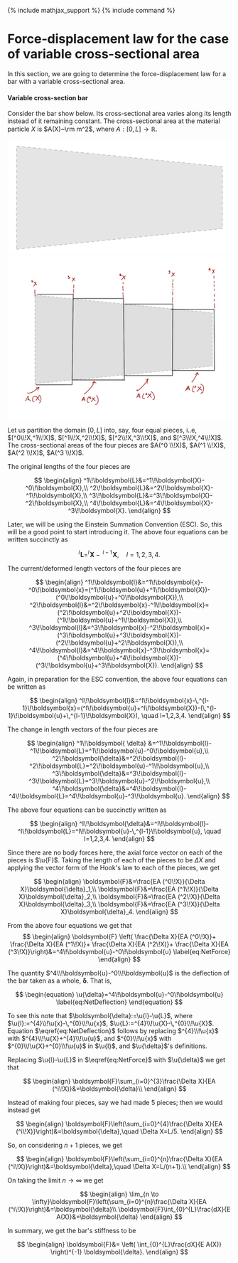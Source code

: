 {% include mathjax_support %}
{% include command %}

# Force-displacement law for the case of variable cross-sectional area


In this section, we are going to determine the force-displacement law for a bar with a variable cross-sectional area.




#### Variable  cross-section bar

Consider the bar show below. Its cross-sectional area varies along its length instead of it remaining constant. The cross-sectional area at the material particle $X$ is $A(X)~\rm m^2$, where $A: [0,L]\to \mathbb{R}$.

![](2021-09-21-18-39-48.png)
![](2021-09-19-20-55-06.png) 

Let us partition the domain $[0,L]$ into, say, four equal pieces, i..e, $[^0\\!X,^1\\!X]$, $[^1\\!X,^2\\!X]$, $[^2\\!X,^3\\!X]$, and $[^3\\!X,^4\\!X]$. The cross-sectional areas of the four pieces are $A(^0 \\!X)$, $A(^1 \\!X)$, $A(^2 \\!X)$, $A(^3 \\!X)$. 

 
The original lengths of the four pieces are

$$
\begin{align}
 ^1\!\boldsymbol{L}&=^1\!\boldsymbol{X}-^0\!\boldsymbol{X},\\
 ^2\!\boldsymbol{L}&=^2\!\boldsymbol{X}-^1\!\boldsymbol{X},\\
 ^3\!\boldsymbol{L}&=^3\!\boldsymbol{X}-^2\!\boldsymbol{X},\\
 ^4\!\boldsymbol{L}&=^4\!\boldsymbol{X}-^3\!\boldsymbol{X}.
\end{align}
$$

Later, we will be using the Einstein Summation Convention (ESC). So, this will be a good point to start introducing it. The above four equations can be written succinctly as 

$$
^l\!\boldsymbol{L}=^l\!\boldsymbol{X}-\,^{l-1}\!\boldsymbol{X},\quad l=1,2,3,4.
$$


The current/deformed length vectors  of the four pieces are

$$
\begin{align}
 ^1\!\boldsymbol{l}&=^1\!\boldsymbol{x}-^0\!\boldsymbol{x}=(^1\!\boldsymbol{u}+^1\!\boldsymbol{X})-(^0\!\boldsymbol{u}+^0\!\boldsymbol{X}),\\
 ^2\!\boldsymbol{l}&=^2\!\boldsymbol{x}-^1\!\boldsymbol{x}=(^2\!\boldsymbol{u}+^2\!\boldsymbol{X})-(^1\!\boldsymbol{u}+^1\!\boldsymbol{X}),\\
 ^3\!\boldsymbol{l}&=^3\!\boldsymbol{x}-^2\!\boldsymbol{x}=(^3\!\boldsymbol{u}+^3\!\boldsymbol{X})-(^2\!\boldsymbol{u}+^2\!\boldsymbol{X}),\\
 ^4\!\boldsymbol{l}&=^4\!\boldsymbol{x}-^3\!\boldsymbol{x}=(^4\!\boldsymbol{u}+^4\!\boldsymbol{X})-(^3\!\boldsymbol{u}+^3\!\boldsymbol{X}).
\end{align}
$$

Again, in preparation for the ESC convention, the above four equations can be written as

$$
\begin{align}
^l\!\boldsymbol{l}&=^l\!\boldsymbol{x}-\,^{l-1}\!\boldsymbol{x}=(^l\!\boldsymbol{u}+^l\!\boldsymbol{X})-(\,^{l-1}\!\boldsymbol{u}+\,^{l-1}\!\boldsymbol{X}),
\quad l=1,2,3,4.
\end{align}
$$

The change in length vectors of the four pieces are

$$
\begin{align}
 ^1\!\boldsymbol{ \delta} &=^1\!\boldsymbol{l}-^1\!\boldsymbol{L}=^1\!\boldsymbol{u}-^0\!\boldsymbol{u},\\
 ^2\!\boldsymbol{\delta}&=^2\!\boldsymbol{l}-^2\!\boldsymbol{L}=^2\!\boldsymbol{u}-^1\!\boldsymbol{u},\\
 ^3\!\boldsymbol{\delta}&=^3\!\boldsymbol{l}-^3\!\boldsymbol{L}=^3\!\boldsymbol{u}-^2\!\boldsymbol{u},\\
 ^4\!\boldsymbol{\delta}&=^4\!\boldsymbol{l}-^4\!\boldsymbol{L}=^4\!\boldsymbol{u}-^3\!\boldsymbol{u}.
\end{align}
$$

The above four equations can be succinctly written as

$$
\begin{align}
^l\!\boldsymbol{\delta}&=^l\!\boldsymbol{l}-^l\!\boldsymbol{L}=^l\!\boldsymbol{u}-\,^{l-1}\!\boldsymbol{u},
\quad l=1,2,3,4.
\end{align}
$$


Since there are no body forces here, the axial force vector on each of the pieces is $\u{F}$. Taking the length of each of the pieces to be $\Delta X$ and
applying the vector form of the Hook's law to each of the pieces, we get 

$$
\begin{align}
\boldsymbol{F}&=\frac{EA (^0\!X)}{\Delta X}\boldsymbol{\delta}_1,\\
\boldsymbol{F}&=\frac{EA (^1\!X)}{\Delta X}\boldsymbol{\delta}_2,\\
\boldsymbol{F}&=\frac{EA (^2\!X)}{\Delta X}\boldsymbol{\delta}_3,\\
\boldsymbol{F}&=\frac{EA (^3\!X)}{\Delta X}\boldsymbol{\delta}_4.
\end{align}
$$


From the above four equations we get that
$$
\begin{align}
\boldsymbol{F}
\left(
\frac{\Delta X}{EA (^0\!X)}+
\frac{\Delta X}{EA (^1\!X)}+
\frac{\Delta X}{EA (^2\!X)}+
\frac{\Delta X}{EA (^3\!X)}\right)&=^4\!\boldsymbol{u}-^0\!\boldsymbol{u}
\label{eq:NetForce}
\end{align}
$$

The quantity $^4\\!\boldsymbol{u}-^0\\!\boldsymbol{u}$ is the deflection of the bar taken as a whole, $\boldsymbol{\delta}$. That is,

$$
\begin{equation}
\u{\delta}=^4\!\boldsymbol{u}-^0\!\boldsymbol{u}
\label{eq:NetDeflection}
\end{equation}
$$

To see this note that $\boldsymbol{\delta}:=\u{l}-\u{L}$, where $\u{l}:=^{4}\\!\u{x}-\,^{0}\\!\u{x}$, $\u{L}:=^{4}\\!\u{X}-\,^{0}\\!\u{X}$. Equation $\eqref{eq:NetDeflection}$ follows by replacing $^{4}\\!\u{x}$ with $^{4}\\!\u{X}+^{4}\\!\u{u}$, and $^{0}\\!\u{x}$ with $^{0}\\!\u{X}+^{0}\\!\u{u}$ in $\u{l}$, and $\u{\delta}$'s definitions. 

Replacing $\u{l}-\u{L}$ in $\eqref{eq:NetForce}$ with $\u{\delta}$ we get that

$$
\begin{align}
\boldsymbol{F}\sum_{i=0}^{3}\frac{\Delta X}{EA (^i\!X)}&=\boldsymbol{\delta}\\
\end{align}
$$






Instead of making four pieces, say we had made 5 pieces; then we would instead get

$$
\begin{align}
\boldsymbol{F}\left(\sum_{i=0}^{4}\frac{\Delta X}{EA (^i\!X)}\right)&=\boldsymbol{\delta},\quad \Delta X=L/5.
\end{align}
$$

So, on  considering $n+1$ pieces, we  get

$$
\begin{align}
\boldsymbol{F}\left(\sum_{i=0}^{n}\frac{\Delta X}{EA (^i\!X)}\right)&=\boldsymbol{\delta},\quad \Delta X=L/(n+1).\\
\end{align}
$$
 
On taking the limit $n\to \infty$ we get

$$
\begin{align}
\lim_{n \to \infty}\boldsymbol{F}\left(\sum_{i=0}^{n}\frac{\Delta X}{EA (^i\!X)}\right)&=\boldsymbol{\delta}\\
\boldsymbol{F}\int_{0}^{L}\frac{dX}{E A(X)}&=\boldsymbol{\delta}
\end{align}
$$

In summary, we get the bar's stiffness to be

$$
\begin{align}
\boldsymbol{F}&=
\left(
\int_{0}^{L}\frac{dX}{E A(X)}
\right)^{-1}
\boldsymbol{\delta}.
\end{align}
$$